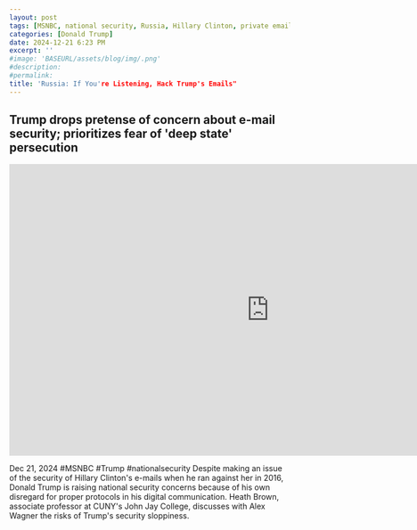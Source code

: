 ```yaml
---
layout: post
tags: [MSNBC, national security, Russia, Hillary Clinton, private email server, politics]
categories: [Donald Trump]
date: 2024-12-21 6:23 PM
excerpt: ''
#image: 'BASEURL/assets/blog/img/.png'
#description:
#permalink:
title: 'Russia: If You're Listening, Hack Trump's Emails"
---
```



## Trump drops pretense of concern about e-mail security; prioritizes fear of 'deep state' persecution

<iframe width="932" height="524" src="https://www.youtube.com/embed/BDADyAhlwXY" title="Trump drops pretense of concern about e-mail security; prioritizes fear of &#39;deep state&#39; persecution" frameborder="0" allow="accelerometer; autoplay; clipboard-write; encrypted-media; gyroscope; picture-in-picture; web-share" referrerpolicy="strict-origin-when-cross-origin" allowfullscreen></iframe>

Dec 21, 2024  #MSNBC #Trump #nationalsecurity
Despite making an issue of the security of Hillary Clinton's e-mails when he ran against her in 2016, Donald Trump is raising national security concerns because of his own disregard for proper protocols in his digital communication. Heath Brown, associate professor at CUNY's John Jay College, discusses with Alex Wagner the risks of Trump's security sloppiness.

